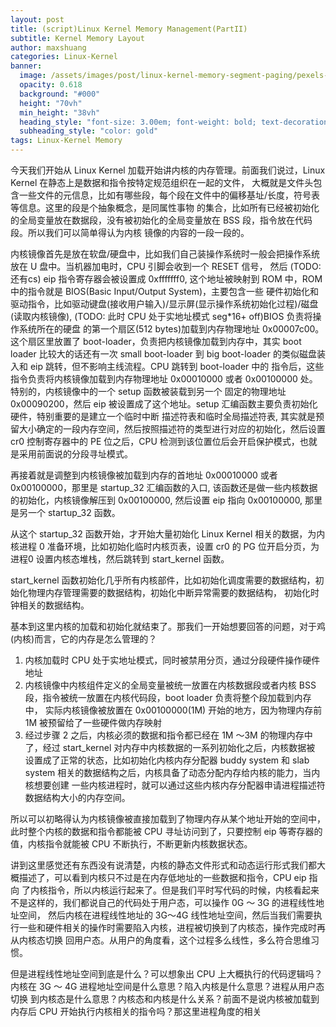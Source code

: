 ```yaml
---
layout: post
title: (script)Linux Kernel Memory Management(PartII)
subtitle: Kernel Memory Layout
author: maxshuang
categories: Linux-Kernel
banner:
  image: /assets/images/post/linux-kernel-memory-segment-paging/pexels-pixabay-52717.jpg
  opacity: 0.618
  background: "#000"
  height: "70vh"
  min_height: "38vh"
  heading_style: "font-size: 3.00em; font-weight: bold; text-decoration: underline"
  subheading_style: "color: gold"
tags: Linux-Kernel Memory
---
```


今天我们开始从 Linux Kernel 加载开始讲内核的内存管理。前面我们说过，Linux Kernel 在静态上是数据和指令按特定规范组织在一起的文件，
大概就是文件头包含一些文件的元信息，比如有哪些段，每个段在文件中的偏移基址/长度，符号表等信息。这里的段是个抽象概念，是同属性事物
的集合，比如所有已经被初始化的全局变量放在数据段，没有被初始化的全局变量放在 BSS 段，指令放在代码段。所以我们可以简单得认为内核
镜像的内容的一段一段的。

内核镜像首先是放在软盘/硬盘中，比如我们自己装操作系统时一般会把操作系统放在 U 盘中。当机器加电时，CPU 引脚会收到一个 RESET 信号，
然后 (TODO:还有cs) eip 指令寄存器会被设置成 0xfffffff0, 这个地址被映射到 ROM 中，ROM 中的指令就是 BIOS(Basic Input/Output System)，主要包含一些
硬件初始化和驱动指令，比如驱动键盘(接收用户输入)/显示屏(显示操作系统初始化过程)/磁盘(读取内核镜像), (TODO: 此时 CPU 处于实地址模式 seg\*16+ off)BIOS 负责将操作系统所在的硬盘
的第一个扇区(512 bytes)加载到内存物理地址 0x00007c00。这个扇区里放置了 boot-loader，负责把内核镜像加载到内存中，其实 boot loader
比较大的话还有一次 small boot-loader 到 big boot-loader 的类似磁盘装入和 eip 跳转，但不影响主线流程。CPU 跳转到 boot-loader 中的
指令后，这些指令负责将内核镜像加载到内存物理地址 0x00010000 或者 0x00100000 处。特别的，内核镜像中的一个 setup 函数被装载到另一个
固定的物理地址 0x00090200，然后 eip 被设置成了这个地址。setup 汇编函数主要负责初始化硬件，特别重要的是建立一个临时中断
描述符表和临时全局描述符表, 其实就是预留大小确定的一段内存空间，然后按照描述符的类型进行对应的初始化，然后设置 cr0 控制寄存器中的
PE 位之后，CPU 检测到该位置位后会开启保护模式，也就是采用前面说的分段寻址模式。

再接着就是调整到内核镜像被加载到内存的首地址 0x00010000 或者 0x00100000，那里是 startup_32 汇编函数的入口, 该函数还是做一些内核数据
的初始化，内核镜像解压到 0x00100000, 然后设置 eip 指向 0x00100000, 那里是另一个 startup_32 函数。

从这个 startup_32 函数开始，才开始大量初始化 Linux Kernel 相关的数据，为内核进程 0 准备环境，比如初始化临时内核页表，设置 cr0 的 PG
位开启分页，为进程0 设置内核态堆栈，然后跳转到 start_kernel 函数。

start_kernel 函数初始化几乎所有内核部件，比如初始化调度需要的数据结构，初始化物理内存管理需要的数据结构，初始化中断异常需要的数据结构，
初始化时钟相关的数据结构。

基本到这里内核的加载和初始化就结束了。那我们一开始想要回答的问题，对于鸡(内核)而言，它的内存是怎么管理的？
1. 内核加载时 CPU 处于实地址模式，同时被禁用分页，通过分段硬件操作硬件地址
2. 内核镜像中内核组件定义的全局变量被统一放置在内核数据段或者内核 BSS 段，指令被统一放置在内核代码段，boot loader 负责将整个段加载到内存中，
实际内核镜像被放置在 0x00100000(1M) 开始的地方，因为物理内存前 1M 被预留给了一些硬件做内存映射
3. 经过步骤 2 之后，内核必须的数据和指令都已经在 1M ～3M 的物理内存中了，经过 start_kernel 对内存中内核数据的一系列初始化之后，内核数据被
设置成了正常的状态，比如初始化内核内存分配器 buddy system 和 slab system 相关的数据结构之后，内核具备了动态分配内存给内核的能力，当内核想要创建
一些内核进程时，就可以通过这些内核内存分配器申请进程描述符数据结构大小的内存空间。

所以可以初略得认为内核镜像被直接加载到了物理内存从某个地址开始的空间中，此时整个内核的数据和指令都能被 CPU 寻址访问到了，只要控制 eip 等寄存器的
值，内核指令就能被 CPU 不断执行，不断更新内核数据状态。

讲到这里感觉还有东西没有说清楚，内核的静态文件形式和动态运行形式我们都大概描述了，可以看到内核只不过是在内存低地址的一些数据和指令，CPU eip 指向
了内核指令，所以内核运行起来了。但是我们平时写代码的时候，内核看起来不是这样的，我们都说自己的代码处于用户态，可以操作 0G ～ 3G 的进程线性地址空间，
然后内核在进程线性地址的 3G～4G 线性地址空间，然后当我们需要执行一些和硬件相关的操作时需要陷入内核，进程被切换到了内核态，操作完成时再从内核态切换
回用户态。从用户的角度看，这个过程多么线性，多么符合思维习惯。

但是进程线性地址空间到底是什么？可以想象出 CPU 上大概执行的代码逻辑吗？内核在 3G ～ 4G 进程地址空间是什么意思？陷入内核是什么意思？进程从用户态切换
到内核态是什么意思？内核态和内核是什么关系？前面不是说内核被加载到内存后 CPU 开始执行内核相关的指令吗？那这里进程角度的相关


